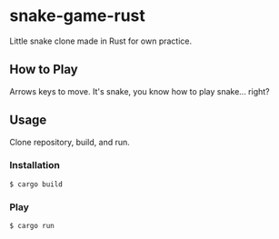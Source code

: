 # snake-game-rust
Little snake clone made in Rust for own practice.

## How to Play
Arrows keys to move. It's snake, you know how to play snake... right?

## Usage
Clone repository, build, and run.

### Installation
```
$ cargo build
```

### Play
```
$ cargo run
```
